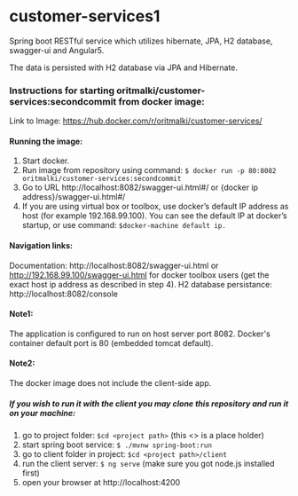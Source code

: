 # customer-services1
Spring boot RESTful service which utilizes hibernate, JPA, H2 database, swagger-ui and Angular5.

The data is persisted with H2 database via JPA and Hibernate. 

### Instructions for starting oritmalki/customer-services:secondcommit from docker image:

Link to Image: https://hub.docker.com/r/oritmalki/customer-services/

#### Running the image:

1. Start docker.
2. Run image from repository using command: ```$ docker run -p 80:8082 oritmalki/customer-services:secondcommit```
3. Go to URL http://localhost:8082/swagger-ui.html#/ or {docker ip address}/swagger-ui.html#/
4. If you are using virtual box or toolbox, use docker’s default IP address as host (for example 192.168.99.100). You can see the default IP at docker’s startup, or use command: ```$docker-machine default ip.```

#### Navigation links:
Documentation: http://localhost:8082/swagger-ui.html or http://192.168.99.100/swagger-ui.html for docker toolbox users (get the exact host ip address as described in step 4).
H2 database persistance: http://localhost:8082/console

#### Note1: 
The application is configured to run on host server port 8082. Docker's container default port is 80 (embedded tomcat default).

#### Note2: 
The docker image does not include the client-side app.

##### If you wish to run it with the client you may clone this repository and run it on your machine:
1. go to project folder: ```$cd <project path>``` (this <> is a place holder)
2. start spring boot service: ```$ ./mvnw spring-boot:run```
3. go to client folder in project: ```$cd <project path>/client```
4. run the client server: ```$ ng serve``` (make sure you got node.js installed first)
5. open your browser at http://localhost:4200

